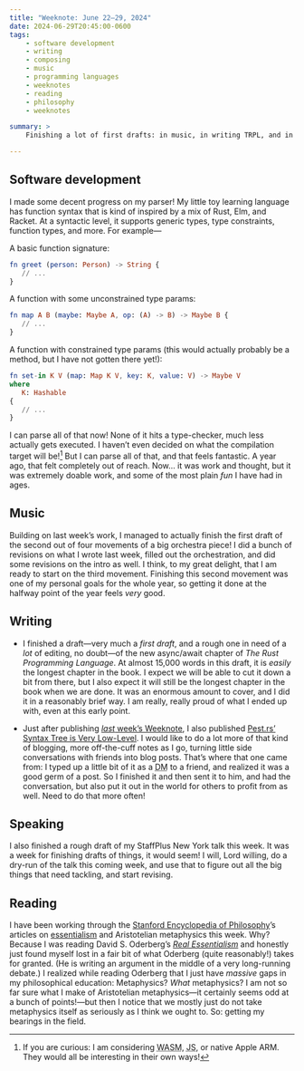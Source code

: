 ```yaml
---
title: "Weeknote: June 22–29, 2024"
date: 2024-06-29T20:45:00-0600
tags:
    - software development
    - writing
    - composing
    - music
    - programming languages
    - weeknotes
    - reading
    - philosophy
    - weeknotes

summary: >
    Finishing a lot of first drafts: in music, in writing TRPL, and in talk preparation.

---
```



## Software development

I made some decent progress on my parser! My little toy learning language has function syntax that is kind of inspired by a mix of Rust, Elm, and Racket. At a syntactic level, it supports generic types, type constraints, function types, and more. For example—

A basic function signature:

```elm
fn greet (person: Person) -> String {
   // ...
}
```

A function with some unconstrained type params:

```elm
fn map A B (maybe: Maybe A, op: (A) -> B) -> Maybe B {
   // ...
}
```

A function with constrained type params (this would actually probably be a method, but I have not gotten there yet!):

```elm
fn set-in K V (map: Map K V, key: K, value: V) -> Maybe V
where
   K: Hashable
{
   // ...
}
```

I can parse all of that now! None of it hits a type-checker, much less actually gets executed. I haven’t even decided on what the compilation target will be![^1] But I can parse all of that, and that feels fantastic. A year ago, that felt completely out of reach. Now… it was work and thought, but it was extremely doable work, and some of the most plain *fun* I have had in ages.

## Music

Building on last week’s work, I managed to actually finish the first draft of the second out of four movements of a big orchestra piece! I did a bunch of revisions on what I wrote last week, filled out the orchestration, and did some revisions on the intro as well. I think, to my great delight, that I am ready to start on the third movement. Finishing this second movement was one of my personal goals for the whole year, so getting it done at the halfway point of the year feels *very* good.

## Writing

- I finished a draft—very much a *first draft*, and a rough one in need of a *lot* of editing, no doubt—of the new async/await chapter of <cite>The Rust Programming Language</cite>. At almost 15,000 words in this draft, it is *easily* the longest chapter in the book. I expect we will be able to cut it down a bit from there, but I also expect it will still be the longest chapter in the book when we are done. It was an enormous amount to cover, and I did it in a reasonably brief way. I am really, really proud of what I ended up with, even at this early point.

- Just after publishing [*last* week’s Weeknote](https://v5.chriskrycho.com/journal/weeknote-june-17-21-2024/), I also published [Pest.rs’ Syntax Tree is Very Low-Level](https://v5.chriskrycho.com/journal/pest.rs-syntax-tree-is-very-low-level/). I would like to do a lot more of that kind of blogging, more off-the-cuff notes as I go, turning little side conversations with friends into blog posts. That’s where that one came from: I typed up a little bit of it as a <abbr title="direct message">DM</abbr> to a friend, and realized it was a good germ of a post. So I finished it and then sent it to him, and had the conversation, but also put it out in the world for others to profit from as well. Need to do that more often!

## Speaking

I also finished a rough draft of my StaffPlus New York talk this week. It was a week for finishing drafts of things, it would seem! I will, Lord willing, do a dry-run of the talk this coming week, and use that to figure out all the big things that need tackling, and start revising.

## Reading

I have been working through the [Stanford Encyclopedia of Philosophy](https://plato.stanford.edu/)’s articles on [essentialism](https://plato.stanford.edu/entries/essential-accidental/) and Aristotelian metaphysics this week. Why? Because I was reading David S. Oderberg’s [<cite>Real Essentialism</cite>](https://bookshop.org/a/21126/9780415872126) and honestly just found myself lost in a fair bit of what Oderberg (quite reasonably!) takes for granted. (He is writing an argument in the middle of a very long-running debate.) I realized while reading Oderberg that I just have *massive* gaps in my philosophical education: Metaphysics? *What* metaphysics? I am not so far sure what I make of Aristotelian metaphysics—it certainly seems odd at a bunch of points!—but then I notice that we mostly just do not take metaphysics itself as seriously as I think we ought to. So: getting my bearings in the field.

[^1]:	If you are curious: I am considering <abbr title="Web Assembly">WASM</abbr>, <abbr title="JavaScript">JS</abbr>, or native Apple ARM. They would all be interesting in their own ways!
